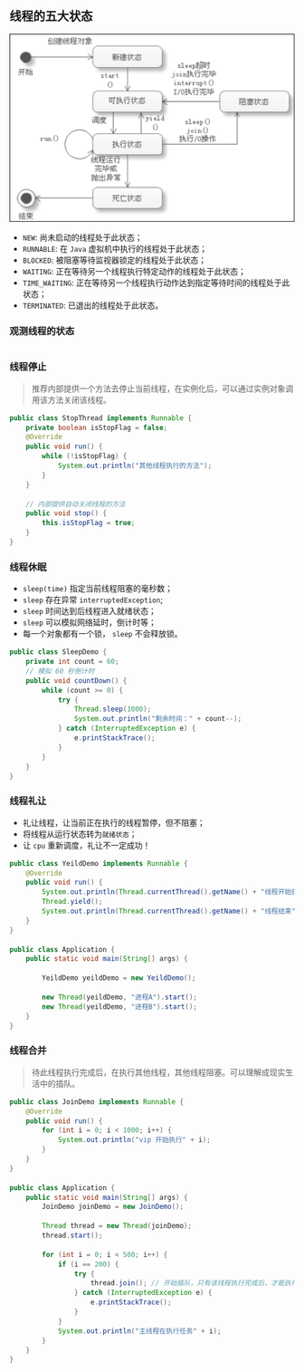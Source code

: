## 线程的五大状态
![线程状态](../images/status.jpg)
* `NEW`: 尚未启动的线程处于此状态；
* `RUNNABLE`: 在 `Java` 虚拟机中执行的线程处于此状态； 
* `BLOCKED`: 被阻塞等待监视器锁定的线程处于此状态；
* `WAITING`: 正在等待另一个线程执行特定动作的线程处于此状态；
* `TIME_WAITING`: 正在等待另一个线程执行动作达到指定等待时间的线程处于此状态；
* `TERMINATED`: 已退出的线程处于此状态。
 
 ### 观测线程的状态
 ```java


 ```
### 线程停止
> 推荐内部提供一个方法去停止当前线程，在实例化后，可以通过实例对象调用该方法关闭该线程。
```java
public class StopThread implements Runnable {
    private boolean isStopFlag = false;
    @Override
    public void run() {
        while (!isStopFlag) {
            System.out.println("其他线程执行的方法");
        }
    }

    // 内部提供自动关闭线程的方法
    public void stop() {
        this.isStopFlag = true;
    }
}
```

### 线程休眠
* `sleep(time)` 指定当前线程阻塞的毫秒数；
* `sleep` 存在异常 `interruptedException`;
* `sleep` 时间达到后线程进入就绪状态；
* `sleep` 可以模拟网络延时，倒计时等；
* 每一个对象都有一个锁， `sleep` 不会释放锁。

```java
public class SleepDemo {
    private int count = 60;
    // 模拟 60 秒倒计时
    public void countDown() {
        while (count >= 0) {
            try {
                Thread.sleep(1000);
                System.out.println("剩余时间：" + count--);
            } catch (InterruptedException e) {
                e.printStackTrace();
            }
        }
    }
}
```

### 线程礼让
* 礼让线程，让当前正在执行的线程暂停，但不阻塞；
* 将线程从运行状态转为`就绪状态`；
* 让 `cpu` 重新调度，礼让不一定成功！

```java
public class YeildDemo implements Runnable {
    @Override
    public void run() {
        System.out.println(Thread.currentThread().getName() + "线程开始执行");
        Thread.yield();
        System.out.println(Thread.currentThread().getName() + "线程结束");
    }
}

public class Application {
    public static void main(String[] args) {

        YeildDemo yeildDemo = new YeildDemo();

        new Thread(yeildDemo, "进程A").start();
        new Thread(yeildDemo, "进程B").start();
    }
}
```

### 线程合并
> 待此线程执行完成后，在执行其他线程，其他线程阻塞。可以理解成现实生活中的插队。

```java
public class JoinDemo implements Runnable {
    @Override
    public void run() {
        for (int i = 0; i < 1000; i++) {
            System.out.println("vip 开始执行" + i);
        }
    }
}

public class Application {
    public static void main(String[] args) {
        JoinDemo joinDemo = new JoinDemo();

        Thread thread = new Thread(joinDemo);
        thread.start();

        for (int i = 0; i < 500; i++) {
            if (i == 200) {
                try {
                    thread.join(); // 开始插队，只有该线程执行完成后，才能执行其他线程的任务，包括主线程
                } catch (InterruptedException e) {
                    e.printStackTrace();
                }
            }
            System.out.println("主线程在执行任务" + i);
        }
    }
}

```
